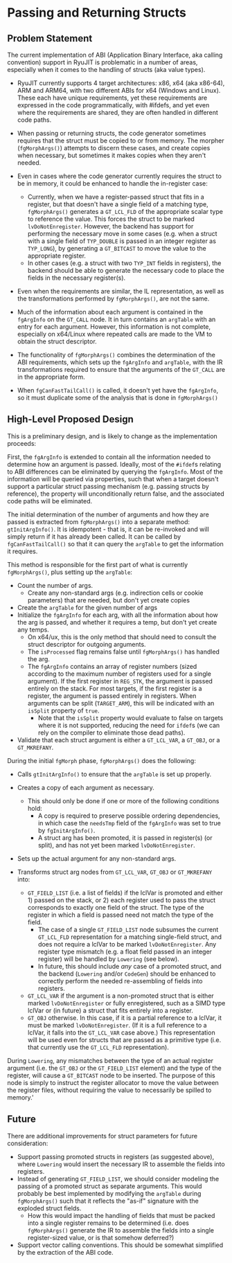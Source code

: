 Passing and Returning Structs
=============================
Problem Statement
-----------------
The current implementation of ABI (Application Binary Interface, aka calling
convention) support in RyuJIT is problematic in a number of areas, especially
when it comes to the handling of structs (aka value types).

- RyuJIT currently supports 4 target architectures: x86, x64 (aka x86-64), ARM
  and ARM64, with two different ABIs for x64 (Windows and Linux).
  These each have unique requirements, yet these requirements are expressed in
  the code programmatically, with #ifdefs, and yet even where the requirements
  are shared, they are often handled in different code paths.

- When passing or returning structs, the code generator sometimes requires 
  that the struct must be copied to or from memory. The morpher (`fgMorphArgs()`)
  attempts to discern these cases, and create copies when necessary, but sometimes it
  makes copies when they aren't needed.

- Even in cases where the code generator currently requires the struct to be
  in memory, it could be enhanced to handle the in-register case:
  - Currently, when we have a register-passed struct that fits in a register,
    but that doesn't have a single field of a matching type,
    `fgMorphArgs()` generates a `GT_LCL_FLD` of the appropriate scalar type
    to reference the value. This forces the struct to be marked `lvDoNotEnregister`.
    However, the backend has support for performing the necessary move in
    some cases (e.g. when a struct with a single field of `TYP_DOUBLE` is passed
    in an integer register as `TYP_LONG`), by generating a `GT_BITCAST` to move
    the value to the appropriate register.
  - In other cases (e.g. a struct with two `TYP_INT` fields in registers), the
    backend should be able to generate the necessary code to place the fields
    in the necessary register(s).

- Even when the requirements are similar, the IL representation, as well as the
  transformations performed by `fgMorphArgs()`, are not the same.

- Much of the information about each argument is contained in the `fgArgInfo`
  on the `GT_CALL` node. It in turn contains an `argTable` with an entry for
  each argument. However, this information is not complete, especially on
  x64/Linux where repeated calls are made to the VM to obtain the struct
  descriptor.

- The functionality of `fgMorphArgs()` combines the determination of the ABI
  requirements, which sets up the `fgArgInfo` and `argTable`, with the IR
  transformations required to ensure that the arguments of the `GT_CALL` are
  in the appropriate form.

- When `fgCanFastTailCall()` is called, it doesn't yet have the `fgArgInfo`,
  so it must duplicate some of the analysis that is done in `fgMorphArgs()`

High-Level Proposed Design
--------------------------
This is a preliminary design, and is likely to change as the implementation proceeds:

First, the `fgArgInfo` is extended to contain all the information needed to determine
how an argument is passed. Ideally, most of the `#ifdef`s relating to ABI differences
can be eliminated by querying the `fgArgInfo`. Most of the information will be queried
via properties, such that when a target doesn't support a particular struct passing
mechanism (e.g. passing structs by reference), the property will unconditionally return false, and the associated code paths will be eliminated.

The initial determination of the number of arguments and how they
are passed is extracted from `fgMorphArgs()` into a separate method: `gtInitArgInfo()`. It is idempotent - that is, it can be re-invoked and will simply return if it
has already been called. It can be called by `fgCanFastTailCall()` so that it can query
the `argTable` to get the information it requires.

This method is responsible for the first part of what is currently `fgMorphArgs()`, plus setting up the `argTable`:
- Count the number of args.
  - Create any non-standard args (e.g. indirection cells or cookie parameters) that
    are needed, but don't yet create copies
- Create the `argTable` for the given number of args
- Initialize the `fgArgInfo` for each arg, with all the information about how
  the arg is passed, and whether it requires a temp, but don't yet create any
  temps.
  - On x64/ux, this is the only method that should need to consult the struct
    descriptor for outgoing arguments.
  - The `isProcessed` flag remains false until `fgMorphArgs()` has handled
    the arg.
  - The `fgArgInfo` contains an array of register numbers (sized according to the
    maximum number of registers used for a single argument). If the first register
    in `REG_STK`, the argument is passed entirely on the stack. For most targets,
    if the first register is a register, the argument is passed entirely in
    registers. When arguments can be split (`TARGET_ARM`), this will be indicated
    with an `isSplit` property of `true`.
    - Note that the `isSplit` property would evaluate to false on targets where
      it is not supported, reducing the need for `ifdef`s (we can rely on the compiler
      to eliminate those dead paths).
- Validate that each struct argument is either a `GT_LCL_VAR`, a `GT_OBJ`,
  or a `GT_MKREFANY`.

During the initial `fgMorph` phase, `fgMorphArgs()` does the following:

- Calls `gtInitArgInfo()` to ensure that the `argTable` is set up properly.

- Creates a copy of each argument as necessary.
  - This should only be done if one or more of the following conditions hold:
    - A copy is required to preserve possible ordering dependencies, in which
      case the `needsTmp` field of the `fgArgInfo` was set to true by
      `fgInitArgInfo()`.
    - A struct arg has been promoted, it is passed in register(s) (or split),
      and has not yet been marked `lvDoNotEnregister`.

- Sets up the actual argument for any non-standard args.

- Transforms struct arg nodes from `GT_LCL_VAR`, `GT_OBJ` or `GT_MKREFANY` into:
  - `GT_FIELD_LIST` (i.e. a list of fields) if the lclVar is promoted and
    either 1) passed on the stack, or 2) each register used to pass the struct
    corresponds to exactly one field of the struct. The type of the register
    in which a field is passed need not match the type of the field.
    - The case of a single `GT_FIELD_LIST` node subsumes the current
      `GT_LCL_FLD` representation for a matching single-field struct,
      and does not require a lclVar to be marked `lvDoNotEnregister`.
      Any register type mismatch (e.g. a float field passed in an integer
      register) will be handled by `Lowering` (see below).
    - In future, this should include *any* case of a promoted struct, and the
      backend (`Lowering` and/or `CodeGen`) should be enhanced to correctly
      perform the needed re-assembling of fields into registers.
  - `GT_LCL_VAR` if the argument is a non-promoted struct that is either
    marked `lvDoNotEnregister` or fully enregistered, such as a SIMD type lclVar
    or (in future) a struct that fits entirely into a register.
  - `GT_OBJ` otherwise. In this case, if it is a partial reference to a lclVar, it must be
    marked `lvDoNotEnregister`. (If it is a full reference to a lclVar, it falls into
    the `GT_LCL_VAR` case above.) This representation will be used even for structs
    that are passed as a primitive type (i.e. that currently use the `GT_LCL_FLD`
    representation).

During `Lowering`, any mismatches between the type of an actual register argument (i.e. the
`GT_OBJ` or the `GT_FIELD_LIST` element) and the type of the register, will cause a
`GT_BITCAST` node to be inserted. The purpose of this node is simply to instruct the
register allocator to move the value between the register files, without requiring the
value to necessarily be spilled to memory.'

Future
------
There are additional improvements for struct parameters for future consideration:

- Support passing promoted structs in registers (as suggested above), where `Lowering`
  would insert the necessary IR to assemble the fields into registers.
- Instead of generating `GT_FIELD_LIST`, we should consider modeling the passing of a
  promoted struct as separate arguments. This would probably be best implemented by
  modifying the `argTable` during `fgMorphArgs()` such that it reflects the "as-if"
  signature with the exploded struct fields.
  - How this would impact the handling of fields that must be packed into a single
    register remains to be determined (i.e. does `fgMorphArgs()` generate the IR
    to assemble the fields into a single register-sized value, or is that somehow
    deferred?)
- Support vector calling conventions. This should be somewhat simplified by the
  extraction of the ABI code.
